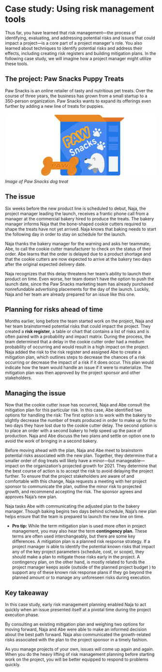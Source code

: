 # Case study: Using risk management tools
Thus far, you have learned that risk management—the process of identifying, evaluating, and addressing potential risks and issues that could impact a project—is a core part of a project manager's role. You also learned about techniques to identify potential risks and address their effects, including creating risk registers and building mitigation plans. In the following case study, we will imagine how a project manager might utilize these tools.

## The project: Paw Snacks Puppy Treats
Paw Snacks is an online retailer of tasty and nutritious pet treats. Over the course of three years, the business has grown from a small startup to a 350-person organization. Paw Snacks wants to expand its offerings even further by adding a new line of treats for puppies. 

![](./images/c4-w1-r3.png)
*Image of Paw Snacks dog treat*

## The issue
Six weeks before the new product line is scheduled to debut, Naja, the project manager leading the launch, receives a frantic phone call from a manager at the commercial bakery hired to produce the treats. The bakery manager informs Naja that the bone-shaped cookie cutters required to shape the treats have not yet arrived. Naja knows that baking needs to start the following day in order to stay on schedule for the launch. 

Naja thanks the bakery manager for the warning and asks her teammate, Abe, to call the cookie cutter manufacturer to check on the status of their order. Abe learns that the order is delayed due to a product shortage and that the cookie cutters are now expected to arrive at the bakery two days after the original expected delivery date.

Naja recognizes that this delay threatens her team’s ability to launch their product on time. Even worse, her team doesn’t have the option to push the launch date, since the Paw Snacks marketing team has already purchased nonrefundable advertising placements for the day of the launch. Luckily, Naja and her team are already prepared for an issue like this one. 

## Planning for risks ahead of time
Months earlier, long before the team started work on the project, Naja and her team brainstormed potential risks that could impact the project. They created a __risk register__, a table or chart that contains a list of risks and is often paired with a probability and impact matrix. During the process, the team determined that a delay in the cookie cutter order had a medium probability of occurring and would result in a high impact on the project. Naja added the risk to the risk register and assigned Abe to create a mitigation plan, which outlines steps to decrease the chances of a risk occurring or decrease the impact of a risk if it does occur. This plan would indicate how the team would handle an issue if it were to materialize. The mitigation plan was then approved by the project sponsor and other stakeholders.

## Managing the issue
Now that the cookie cutter issue has occurred, Naja and Abe consult the mitigation plan for this particular risk. In this case, Abe identified two options for handling the risk: The first option is to work with the bakery to slightly decrease the number of treats produced in order to make up for the two days they have lost due to the cookie cutter delay. The second option is to place an order with a second bakery to help speed up the pace of production. Naja and Abe discuss the two plans and settle on option one to avoid the work of bringing in a second bakery.

Before moving ahead with the plan, Naja and Abe meet to brainstorm potential risks associated with the new plan. Together, they determine that a smaller order of dog treats will likely have a minor—but manageable—impact on the organization’s projected growth for 2021. They determine that the best course of action is to accept the risk to avoid delaying the project further. To ensure that the project stakeholders are aware of and comfortable with this change, Naja requests a meeting with her project sponsor to communicate the plan, outline the minor risk to projected growth, and recommend accepting the risk. The sponsor agrees and approves Naja’s new plan.

Naja tasks Abe with communicating the adjusted plan to the bakery manager. Though baking begins two days behind schedule, Naja’s new plan helps ensure that the team is prepared to launch the new line on time. 

* __Pro tip:__ While the term mitigation plan is used more often in project management, you may also hear the term __contingency plan.__ These terms are often used interchangeably, but there are some key differences. A mitigation plan is a planned risk response strategy. If a project manager is able to identify the potential known risks that impact any of the key project parameters (schedule, cost, or scope), they should make a plan to mitigate those risks early in the project. A contingency plan, on the other hand, is mostly related to funds the project manager keeps aside (outside of the planned project budget ) to support any of these known risk response plans if they go beyond the planned amount or to manage any unforeseen risks during execution.

## Key takeaway
In this case study, early risk management planning enabled Naja to act quickly when an issue presented itself at a pivotal time during the project execution phase. 

By consulting an existing mitigation plan and weighing two options for moving forward, Naja and Abe were able to make an informed decision about the best path forward. Naja also communicated the growth-related risks associated with the plan to the project sponsor in a timely fashion.

As you manage projects of your own, issues will come up again and again. When you do the heavy lifting of risk management planning before starting work on the project, you will be better equipped to respond to problems quickly.